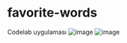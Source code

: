 # favorite-words
Codelab uygulaması
![image](https://user-images.githubusercontent.com/57019950/222979768-78a59eba-8af9-4b7d-afa1-ed47257d4cbc.png)
![image](https://user-images.githubusercontent.com/57019950/222979789-1b5c2ae6-f553-47b3-85e1-615c8f35c4b8.png)
